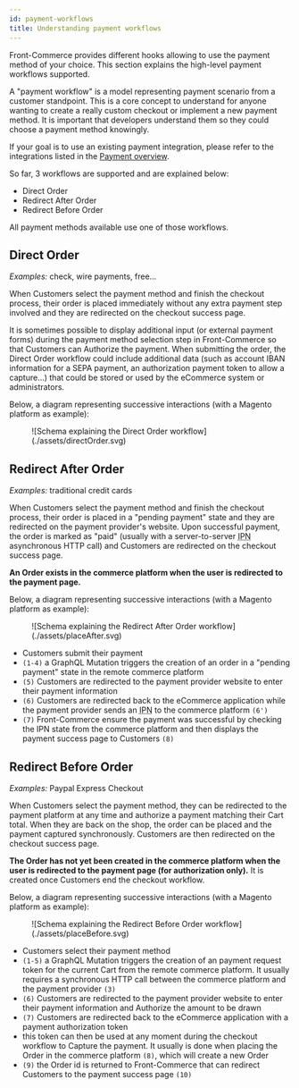 ```yaml
---
id: payment-workflows
title: Understanding payment workflows
---
```


Front-Commerce provides different hooks allowing to use the payment method of your choice. This section explains the high-level payment workflows supported.

A "payment workflow" is a model representing payment scenario from a customer standpoint. This is a core concept to understand for anyone wanting to create a really custom checkout or implement a new payment method. It is important that developers understand them so they could choose a payment method knowingly.

If your goal is to use an existing payment integration, please refer to the integrations listed in the [Payment overview](/docs/advanced/payments/overview.html).

So far, 3 workflows are supported and are explained below:

- Direct Order
- Redirect After Order
- Redirect Before Order

All payment methods available use one of those workflows.

## Direct Order

_Examples:_ check, wire payments, free…

When Customers select the payment method and finish the checkout process, their order is placed immediately without any extra payment step involved and they are redirected on the checkout success page.

It is sometimes possible to display additional input (or external payment forms) during the payment method selection step in Front-Commerce so that Customers can Authorize the payment. When submitting the order, the Direct Order workflow could include additional data (such as account IBAN information for a SEPA payment, an authorization payment token to allow a capture…) that could be stored or used by the eCommerce system or administrators.

Below, a diagram representing successive interactions (with a Magento platform as example):

<figure>
![Schema explaining the Direct Order workflow](./assets/directOrder.svg)
</figure>

## Redirect After Order

_Examples:_ traditional credit cards

When Customers select the payment method and finish the checkout process, their order is placed in a "pending payment" state and they are redirected on the payment provider's website. Upon successful payment, the order is marked as "paid" (usually with a server-to-server <abbr title="Instant Payment Notification">IPN</abbr> asynchronous HTTP call) and Customers are redirected on the checkout success page.

**An Order exists in the commerce platform when the user is redirected to the payment page.**

Below, a diagram representing successive interactions (with a Magento platform as example):

<figure>
![Schema explaining the Redirect After Order workflow](./assets/placeAfter.svg)
</figure>

- Customers submit their payment
- `(1-4)` a GraphQL Mutation triggers the creation of an order in a "pending payment" state in the remote commerce platform
- `(5)` Customers are redirected to the payment provider website to enter their payment information
- `(6)` Customers are redirected back to the eCommerce application while the payment provider sends an <abbr title="Instant Payment Notification">IPN</abbr> to the commerce platform `(6')`
- `(7)` Front-Commerce ensure the payment was successful by checking the IPN state from the commerce platform and then displays the payment success page to Customers `(8)`

## Redirect Before Order

_Examples:_ Paypal Express Checkout

When Customers select the payment method, they can be redirected to the payment platform at any time and authorize a payment matching their Cart total. When they are back on the shop, the order can be placed and the payment captured synchronously. Customers are then redirected on the checkout success page.

**The Order has not yet been created in the commerce platform when the user is redirected to the payment page (for authorization only).** It is created once Customers end the checkout workflow.

Below, a diagram representing successive interactions (with a Magento platform as example):

<figure>
![Schema explaining the Redirect Before Order workflow](./assets/placeBefore.svg)
</figure>

- Customers select their payment method
- `(1-5)` a GraphQL Mutation triggers the creation of an payment request token for the current Cart from the remote commerce platform. It usually requires a synchronous HTTP call between the commerce platform and the payment provider `(3)`
- `(6)` Customers are redirected to the payment provider website to enter their payment information and Authorize the amount to be drawn
- `(7)` Customers are redirected back to the eCommerce application with a payment authorization token
- this token can then be used at any moment during the checkout workflow to Capture the payment. It usually is done when placing the Order in the commerce platform `(8)`, which will create a new Order
- `(9)` the Order id is returned to Front-Commerce that can redirect Customers to the payment success page `(10)`

